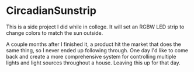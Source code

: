 # CircadianSunstrip
This is a side project I did while in college. It will set an RGBW LED strip to change colors to match the sun outside.

A couple months after I finished it, a product hit the market that does the same thing, so I never ended up following through. One day I'd like to come back and create a more comprehensive system for controlling multiple lights and light sources throughout a house. Leaving this up for that day.
